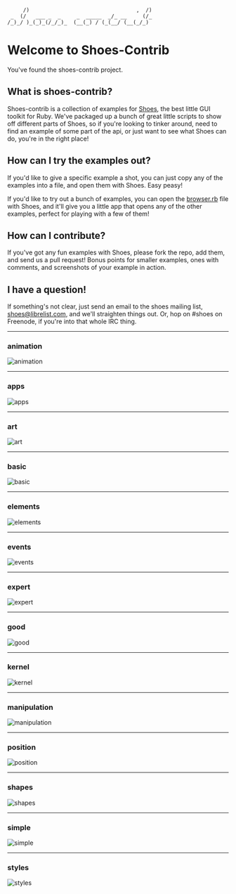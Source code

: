          /)                                  ,  /)
     _  (/   ___ _  _     _  _____  _/_ __     (/_
    /_)_/ )_(_)_(/_/_)_  (__(_) / (_(__/ (__(_/_) 
                                               
# Welcome to Shoes-Contrib

You've found the shoes-contrib project.

## What is shoes-contrib?

Shoes-contrib is a collection of examples for [Shoes](http://shoesrb.com/),
the best little GUI toolkit for Ruby. We've packaged up a bunch of great
little scripts to show off different parts of Shoes, so if you're looking
to tinker around, need to find an example of some part of the api, or just
want to see what Shoes can do, you're in the right place!

## How can I try the examples out?

If you'd like to give a specific example a shot, you can just copy any of
the examples into a file, and open them with Shoes. Easy peasy!

If you'd like to try out a bunch of examples, you can open the [browser.rb](http://github.com/shoes/shoes-contrib/blob/master/browser.rb)
file with Shoes, and it'll give you a little app that opens any of the other
examples, perfect for playing with a few of them!

## How can I contribute?

If you've got any fun examples with Shoes, please fork the repo, add them, and
send us a pull request! Bonus points for smaller examples, ones with comments,
and screenshots of your example in action.

## I have a question!

If something's not clear, just send an email to the shoes mailing list, shoes@librelist.com, and we'll straighten things out. Or, hop on #shoes on Freenode, if you're into that whole IRC thing.

<!--
TODO `animation/pulsate.rb` references an image that doesn't exist.
TODO `app/download-and-save.rb` references an image that should be locally cached and another that doesn't exist.
TODO `basic/class-book.rb` doesn't run.
TODO `basic/url-shoes-subclassing.rb` doesn't run.
TODO `elements/image-icon.rb` references an image which should be locally cached.
TODO `expert/funnies.rb` doesn't work.  It's probably referencing online data which doesn't exist.
TODO `kernel/debug.rb` doesn't work.
TODO `simple/bounce.rb` references images which don't exist.
TODO `simple/form.rb` references images which don't exist.
TODO `simple/video.rb` doesn't work.  It's probably referencing online data which doesn't exist.
-->


---
### animation
![animation](category_thumbnails/animation.png)

---
### apps
![apps](default-thumbnail.png)

---
### art
![art](default-thumbnail.png)

---
### basic
![basic](default-thumbnail.png)

---
### elements
![elements](default-thumbnail.png)

---
### events
![events](default-thumbnail.png)

---
### expert
![expert](default-thumbnail.png)

---
### good
![good](default-thumbnail.png)

---
### kernel
![kernel](default-thumbnail.png)

---
### manipulation
![manipulation](default-thumbnail.png)

---
### position
![position](default-thumbnail.png)

---
### shapes
![shapes](default-thumbnail.png)

---
### simple
![simple](default-thumbnail.png)

---
### styles
![styles](default-thumbnail.png)

